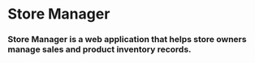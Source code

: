 # Store Manager
### Store Manager is a web application that helps store owners manage sales and product inventory records.

